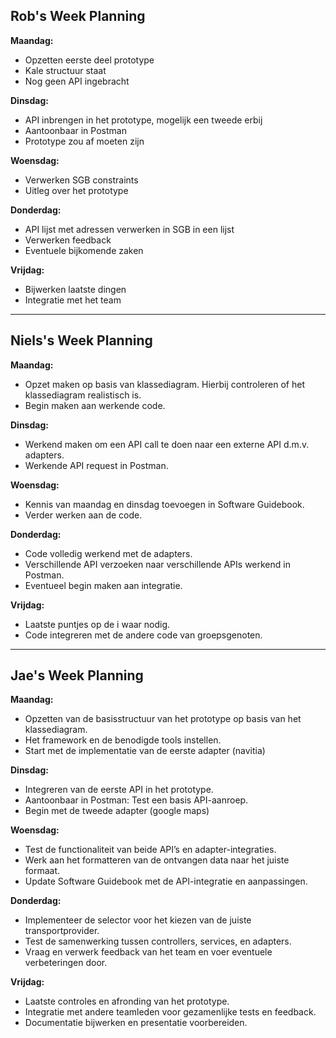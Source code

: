 ## Rob's Week Planning

**Maandag:**
- Opzetten eerste deel prototype
- Kale structuur staat
- Nog geen API ingebracht

**Dinsdag:**
- API inbrengen in het prototype, mogelijk een tweede erbij
- Aantoonbaar in Postman
- Prototype zou af moeten zijn

**Woensdag:**
- Verwerken SGB constraints
- Uitleg over het prototype

**Donderdag:**
- API lijst met adressen verwerken in SGB in een lijst
- Verwerken feedback
- Eventuele bijkomende zaken

**Vrijdag:**
- Bijwerken laatste dingen
- Integratie met het team

---

## Niels's Week Planning

**Maandag:**

- Opzet maken op basis van klassediagram. Hierbij controleren of het klassediagram realistisch is.
- Begin maken aan werkende code.

**Dinsdag:**

- Werkend maken om een API call te doen naar een externe API d.m.v. adapters.
- Werkende API request in Postman.

**Woensdag:**

- Kennis van maandag en dinsdag toevoegen in Software Guidebook.
- Verder werken aan de code.

**Donderdag:**

- Code volledig werkend met de adapters.
- Verschillende API verzoeken naar verschillende APIs werkend in Postman.
- Eventueel begin maken aan integratie.

**Vrijdag:**

- Laatste puntjes op de i waar nodig.
- Code integreren met de andere code van groepsgenoten.


---

## Jae's Week Planning

**Maandag:**

- Opzetten van de basisstructuur van het prototype op basis van het klassediagram.
- Het framework en de benodigde tools instellen.
- Start met de implementatie van de eerste adapter (navitia)

**Dinsdag:**

- Integreren van de eerste API in het prototype.
- Aantoonbaar in Postman: Test een basis API-aanroep.
- Begin met de tweede adapter (google maps)

**Woensdag:**
- Test de functionaliteit van beide API’s en adapter-integraties.
- Werk aan het formatteren van de ontvangen data naar het juiste formaat.
- Update Software Guidebook met de API-integratie en aanpassingen.

**Donderdag:**
- Implementeer de selector voor het kiezen van de juiste transportprovider.
- Test de samenwerking tussen controllers, services, en adapters.
- Vraag en verwerk feedback van het team en voer eventuele verbeteringen door.

**Vrijdag:**
- Laatste controles en afronding van het prototype.
- Integratie met andere teamleden voor gezamenlijke tests en feedback.
- Documentatie bijwerken en presentatie voorbereiden.